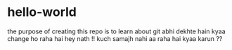 # hello-world
the purpose of creating this repo is to learn about git
abhi dekhte hain kyaa change ho raha hai
hey nath !! kuch samajh nahi aa raha hai kyaa karun ??
